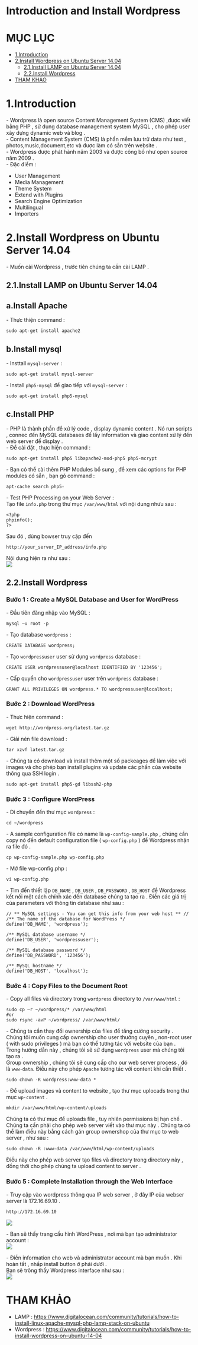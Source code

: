 # Introduction and Install Wordpress


# MỤC LỤC
- [1.Introduction](#1)
- [2.Install Wordpress on Ubuntu Server 14.04](#2)
  - [2.1.Install LAMP on Ubuntu Server 14.04](#2.1)
  - [2.2.Install Wordpress](#2.2)
- [THAM KHẢO](#thamkhao)


<a name="1"></a>
# 1.Introduction

\- Wordpress là open source Content Management System (CMS) ,được viết bằng PHP , sử dụng database management system MySQL , cho phép user xây dựng dynamic web và blog .   
\- Content Management System (CMS) là phần mềm lưu trữ data như text , photos,music,document,etc và được làm có sẵn trên website .   
\- Wordpress được phát hành năm 2003 và được công bố như open source năm 2009 .  
\- Đặc điểm :  
- User Management
- Media Management
- Theme System 
- Extend with Plugins
- Search Engine Optimization
- Multilingual
- Importers 

<a name="2"></a>
# 2.Install Wordpress on Ubuntu Server 14.04

\- Muốn cài Wordpress , trước tiên chúng ta cần cài LAMP .  

<a name="2.1"></a>
## 2.1.Install LAMP on Ubuntu Server 14.04

## a.Install Apache
\- Thực thiện command :  
```
sudo apt-get install apache2
```

## b.Install mysql
\- Insttall `mysql-server` :    
```
sudo apt-get install mysql-server
```
\- Install `php5-mysql` để giao tiếp với `mysql-server` :  
```
sudo apt-get install php5-mysql
```

## c.Install PHP
\- PHP là thành phần để xử lý code , display dynamic content . Nó run scripts , connec đến MySQL databases để lấy information và giao content xử lý đến web server để display .  
\- Để cài đặt , thực hiện command :  
```
sudo apt-get install php5 libapache2-mod-php5 php5-mcrypt
```
\- Bạn có thể cài thêm PHP Modules bổ sung , để xem các options for PHP modules có sẵn , bạn gõ command :  
``` 
apt-cache search php5-
```
\- Test PHP Processing on your Web Server :  
Tạo file `info.php` trong thư mục `/var/www/html` với nội dung nhưu sau :  
```
<?php
phpinfo();
?>
```  

Sau đó , dùng bowser truy cập đến  
``` 
http://your_server_IP_address/info.php
```

Nội dung hiện ra như sau :  
<img src="http://imgur.com/ZkLuPRD.png" >  

<a name="2.2"></a>
## 2.2.Install Wordpress

### Bước 1 : Create a MySQL Database and User for WordPress
\- Đầu tiên đăng nhập vào MySQL :  
```
mysql –u root -p
```
\- Tạo database `wordpress` :  
```
CREATE DATABASE wordpress;
```
\- Tạo `wordpressuser` user sử dụng `wordpress` database :  
```
CREATE USER wordpressuser@localhost IDENTIFIED BY '123456';
```
\- Cấp quyền cho `wordpressuser` user trên `wordpress` database :  
```
GRANT ALL PRIVILEGES ON wordpress.* TO wordpressuser@localhost;
```

### Bước 2 : Download WordPress
\- Thực hiện command :  
```
wget http://wordpress.org/latest.tar.gz
```
\- Giải nén file download :  
``` 
tar xzvf latest.tar.gz
```
\- Chúng ta có download và install thêm một số packeages để làm việc với images và cho phép bạn install plugins và update các phần của website thông qua SSH login .  
```
sudo apt-get install php5-gd libssh2-php
```

### Bước 3 : Configure WordPress
\- Di chuyển đến thư mục `wordpress` :  
```
cd ~/wordpress
```
\- A sample configuration file có name là `wp-config-sample.php` , chúng cần copy nó đến default configuration file ( `wp-config.php` ) để Wordpress nhận ra file đó .  
```
cp wp-config-sample.php wp-config.php
```
\- Mở file wp-config.php :  
```
vi wp-config.php
```
\- Tìm đến thiết lập `DB_NAME` , `DB_USER` , `DB_PASSWORD` , `DB_HOST` để Wordpress kết nối một cách chính xác đến database chúng ta tạo ra . Điền các giá trị của parameters với thông tin database như sau :  
```
// ** MySQL settings - You can get this info from your web host ** //
/** The name of the database for WordPress */
define('DB_NAME', 'wordpress');

/** MySQL database username */
define('DB_USER', 'wordpressuser');

/** MySQL database password */
define('DB_PASSWORD', '123456');

/** MySQL hostname */
define('DB_HOST', 'localhost');
```

### Bước 4 : Copy Files to the Document Root
\- Copy all files và directory trong `wordpress` directory to `/var/www/html` :  
```
sudo cp –r ~/wordpress/* /var/www/html
#or
sudo rsync -avP ~/wordpress/ /var/www/html/
```
\- Chúng ta cần thay đổi ownership của files để tăng cường security .   
Chúng tôi muốn cung cấp ownership cho user thường cuyên , non-root user ( with sudo privileges ) mà bạn có thể tương tác với website của bạn .  
Trong hướng dẫn này , chúng tôi sẽ sử dụng `wordpress` user mà chúng tôi tạo ra .  
Group ownership , chúng tôi sẽ cung cấp cho our web server process , đó là `www-data`. Điều này cho phép `Apache` tương tác với content khi cần thiết .  
```
sudo chown -R wordpress:www-data *
```
\- Để upload images và content to website , tạo thư mục uplocads trong thư mục `wp-content` .  
```
mkdir /var/www/html/wp-content/uploads
```
Chúng ta có thư mục để uploads file , tuy nhiên permissions bị hạn chế . Chúng ta cần phải cho phép web server viết vào thư mục này . Chúng ta có thể làm điều này bằng cách gán group ownershop của thư mục to web server , như sau :  
```
sudo chown -R :www-data /var/www/html/wp-content/uploads
```
Điều này cho phép web server tạo files và directory trong directory này , đồng thời cho phép chúng ta upload content to server .  

### Bước 5 : Complete Installation through the Web Interface
\- Truy cập vào wordpress thông qua IP web server , ở đây IP của webser server là 172.16.69.10 .  
```
http://172.16.69.10
```

<img src="http://imgur.com/LUuW0Sa.png" >  

\- Ban sẽ thấy trang cấu hình WordPress , nơi mà bạn tạo administrator account :  
<img src="http://imgur.com/W4FB3e7.png" >  

\- Điền information cho web và administrator account mà bạn muốn . Khi hoàn tất , nhấp install button ở phái dưới .  
Bạn sẽ trông thấy Wordpress interface như sau :  
<img src="http://imgur.com/WF1ydZ4.png" >  


<a name="thamkhao"></a>
# THAM KHẢO
- LAMP : https://www.digitalocean.com/community/tutorials/how-to-install-linux-apache-mysql-php-lamp-stack-on-ubuntu  
- Wordpress : https://www.digitalocean.com/community/tutorials/how-to-install-wordpress-on-ubuntu-14-04  




